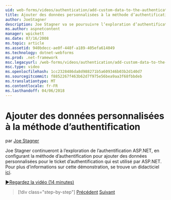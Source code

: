 ```yaml
---
uid: web-forms/videos/authentication/add-custom-data-to-the-authentication-method
title: Ajouter des données personnalisées à la méthode d’authentification | Documents Microsoft
author: JoeStagner
description: Joe Stagner va se poursuivre l’exploration d’authentification ASP.NET en configurant la méthode d’authentification pour ajouter des données personnalisées pour le ticket d’authentification...
ms.author: aspnetcontent
manager: wpickett
ms.date: 07/16/2008
ms.topic: article
ms.assetid: 940bdecc-ae0f-448f-a189-405efa614049
ms.technology: dotnet-webforms
ms.prod: .net-framework
msc.legacyurl: /web-forms/videos/authentication/add-custom-data-to-the-authentication-method
msc.type: video
ms.openlocfilehash: 1cc2328486da8d988271b5a609346b03b2d140d7
ms.sourcegitcommit: f8852267f463b62d7f975e56bea9aa3f68fbbdeb
ms.translationtype: MT
ms.contentlocale: fr-FR
ms.lasthandoff: 04/06/2018
---
```

<a name="add-custom-data-to-the-authentication-method"></a>Ajouter des données personnalisées à la méthode d’authentification
====================
par [Joe Stagner](https://github.com/JoeStagner)

Joe Stagner continueront à l’exploration de l’authentification ASP.NET, en configurant la méthode d’authentification pour ajouter des données personnalisées pour le ticket d’authentification qui est utilisé par ASP.NET. Pour plus d’informations sur cette démonstration, se trouve un didacticiel [ici](../../overview/older-versions-security/introduction/forms-authentication-configuration-and-advanced-topics-vb.md).

[&#9654;Regardez la vidéo (14 minutes)](https://channel9.msdn.com/Blogs/ASP-NET-Site-Videos/add-custom-data-to-the-authentication-method)

> [!div class="step-by-step"]
> [Précédent](forms-login-custom-key-configuration.md)
> [Suivant](use-custom-principal-objects.md)
